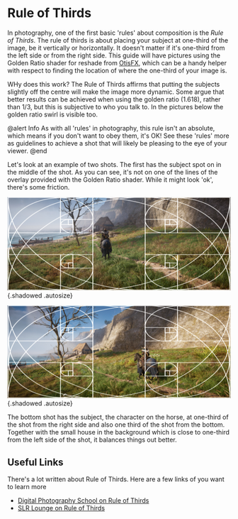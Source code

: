 Rule of Thirds
================================

In photography, one of the first basic 'rules' about composition is the *Rule of Thirds*. The rule of thirds is about placing your subject at 
one-third of the image, be it vertically or horizontally. It doesn't matter if it's one-third from the left side or from the right side. This guide will have pictures using the Golden Ratio shader for reshade from [OtisFX](https://github.com/FransBouma/OtisFX), which can be a handy helper with respect to finding the location of 
where the one-third of your image is. 

WHy does this work? The Rule of Thirds affirms that putting the subjects slightly off the centre will make the image more dynamic. Some argue that better results can be achieved when using the golden ratio (1.618), rather than 1/3, but this is subjective to who you talk to. In the pictures below the golden ratio swirl is visible too. 

@alert Info
As with all 'rules' in photography, this rule isn't an absolute, which means if you don't want to obey them, it's OK! See these 'rules' more as guidelines
to achieve a shot that will likely be pleasing to the eye of your viewer. 
@end

Let's look at an example of two shots. The first has the subject spot on in the middle of the shot. As you can see, it's not on one of the lines of the overlay
provided with the Golden Ratio shader. While it might look 'ok', there's some friction. 

![rule of thirds, wrong](../Images/PhotographyGuides/rot1.jpg "Shot not in line with Rule of Thirds"){.shadowed .autosize}

![rule of thirds, correct](../Images/PhotographyGuides/rot2.jpg "Shot in line with Rule of Thirds"){.shadowed .autosize}

The bottom shot has the subject, the character on the horse, at one-third of the shot from the right side and also one third of the shot from the bottom. Together
with the small house in the background which is close to one-third from the left side of the shot, it balances things out better. 


## Useful Links

There's a lot written about Rule of Thirds. Here are a few links of you want to learn more

- [Digital Photography School on Rule of Thirds](https://digital-photography-school.com/rule-of-thirds/)
- [SLR Lounge on Rule of Thirds](https://www.slrlounge.com/glossary/rule-of-thirds-definition/)
